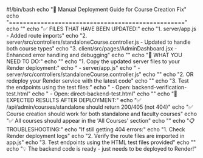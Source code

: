 #!/bin/bash
echo "🚀 Manual Deployment Guide for Course Creation Fix"
echo "=================================================="
echo ""
echo "✅ FILES THAT HAVE BEEN UPDATED:"
echo "1. server/app.js - Added route imports"
echo "2. server/src/controllers/standaloneCourse.controller.js - Updated to handle both course types"
echo "3. client/src/pages/AdminDashboard.jsx - Enhanced error handling and debugging"
echo ""
echo "🔧 WHAT YOU NEED TO DO:"
echo ""
echo "1. Copy the updated server files to your Render deployment:"
echo " - server/app.js"
echo " - server/src/controllers/standaloneCourse.controller.js"
echo ""
echo "2. OR redeploy your Render service with the latest code"
echo ""
echo "3. Test the endpoints using the test files:"
echo " - Open: backend-verification-test.html"
echo " - Open: direct-backend-test.html"
echo ""
echo "🎯 EXPECTED RESULTS AFTER DEPLOYMENT:"
echo "✅ /api/admin/courses/standalone should return 200/405 (not 404)"
echo "✅ Course creation should work for both standalone and faculty courses"
echo "✅ All courses should appear in the 'All Courses' section"
echo ""
echo "📋 TROUBLESHOOTING:"
echo "If still getting 404 errors:"
echo "1. Check Render deployment logs"
echo "2. Verify the route files are imported in app.js"
echo "3. Test endpoints using the HTML test files provided"
echo ""
echo "💡 The backend code is ready - just needs to be deployed to Render!"
